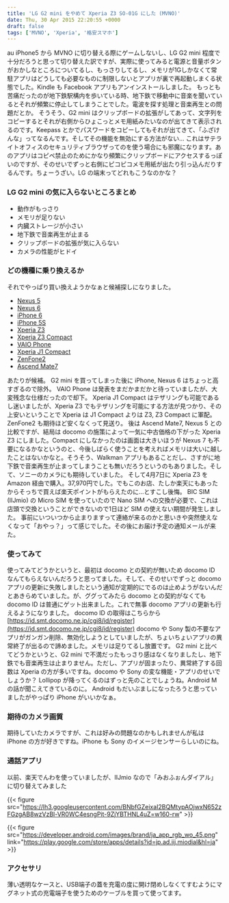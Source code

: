 ```yaml
---
title: 'LG G2 mini をやめて Xperia Z3 SO-01G にした (MVNO)'
date: Thu, 30 Apr 2015 22:20:55 +0000
draft: false
tags: ['MVNO', 'Xperia', '格安スマホ']
---
```


au iPhone5 から MVNO に切り替える際にゲームしないし、LG G2 mini 程度で十分だろうと思って切り替えた訳ですが、実際に使ってみると電源と音量ボタンがおかしなところについてるし、もっさりしてるし、メモリが1Gしかなくて常駐アプリはどうしても必要なものに制限しないとアプリが裏で再起動しまくる状態でした。Kindle も Facebook アプリもアンインストールしました。 もっとも苦痛だったのが地下鉄駅構内を歩いている時、地下鉄で移動中に音楽を聞いているとそれが頻繁に停止してしまうことでした。電波を探す処理と音楽再生との問題だとか。 そうそう、G2 mini はクリップボードの拡張がしてあって、文字列をコピーするとそれが右側からひょこっとメモ用紙みたいなのが出てきて表示されるのです。Keepass とかでパスワードをコピーしてもそれが出てきて、「ふざけんな」ってなるんです。そしてその機能を無効にする方法がない... これはサテライトオフィスのセキュリティブラウザってのを使う場合にも邪魔になります。あのアプリはコピペ禁止のためにかなり頻繁にクリップボードにアクセスするっぽいのですが、そのせいでずっと右側にピコピコメモ用紙が出たり引っ込んだりするんです。ちょーうざい。LG の端末ってどれもこうなのかな？

### LG G2 mini の気に入らないところまとめ

* 動作がもっさり
* メモリが足りない
* 内臓ストレージが小さい
* 地下鉄で音楽再生が止まる
* クリップボードの拡張が気に入らない
* カメラの性能がヒドイ

### どの機種に乗り換えるか

それでやっぱり買い換えようかなぁと候補探しになりました。

* [Nexus 5](https://www.google.com/intl/ja_jp/nexus/5/)
* [Nexus 6](https://www.google.com/intl/ja_jp/nexus/6/)
* [iPhone 6](http://store.apple.com/jp/buy-iphone/iphone6)
* [iPhone 5S](http://store.apple.com/jp/buy-iphone/iphone5s)
* [Xperia Z3](http://www.sonymobile.co.jp/xperia/docomo/so-01g/)
* [Xperia Z3 Compact](http://www.sonymobile.co.jp/xperia/docomo/so-02g/)
* [VAIO Phone](http://www.bmobile.ne.jp/vaio/)
* [Xperia J1 Compact](http://www.sonymobile.co.jp/xperia/sp/j1c/)
* [ZenFone2](http://www.asus.com/jp/Phones/ZenFone_2_ZE551ML/)
* [Ascend Mate7](http://consumer.huawei.com/jp/mobile-phones/features/mate7-jp.htm)

あたりが候補。 G2 mini を買ってしまった後に iPhone, Nexus 6 はちょっと高すぎるので除外。 VAIO Phone は発表をまだかまだかと待っていましたが、大変残念な仕様だったので却下。 Xperia J1 Compact はテザリングも可能であるし迷いましたが、Xperia Z3 でもテザリングを可能にする方法が見つかり、その上安いということで Xperia は J1 Compact よりは Z3, Z3 Compact に軍配。 ZenFone2 も期待ほど安くなくって見送り。 後は Ascend Mate7, Nexus 5 との比較ですが、結局は docomo の施策によって一気に中古価格の下がった Xperia Z3 にしました。Compact にしなかったのは画面は大きいほうが Nexus 7 も不要になるかなというのと、今後しばらく使うことを考えればメモリは大いに越したことはないかなと。そうそう、Walkman アプリもあることだし、さすがに地下鉄で音楽再生が止まってしまうことも無いだろうというのもありました。そして、ソニーのカメラにも期待していました。 そして4月7日に Xperia Z3 を Amazon 経由で購入。37,970円でした。でもこのお店、たしか楽天にもあったからそっちで買えば楽天ポイントがもらえたのに...とすこし後悔。 BIC SIM (IIJmio) の Micro SIM を使っていたので Nano SIM への交換が必要で、これは店頭で交換ということができないので1日ほど SIM の使えない期間が発生しました。 事前にいついつから止まりますって連絡が来るのかと思いきや突然使えなくなって「おやっ？」って感じでした。その後にお届け予定の通知メールが来た。

### 使ってみて

使ってみてどうかというと、最初は docomo との契約が無いため docomo ID なんてもらえないんだろうと思ってました。そして、そのせいでずっと docomo アプリの更新に失敗しましたという通知が定期的にでるのは止めようがないんだとあきらめていました。が、ググってみたら docomo との契約がなくても docomo ID は普通にゲット出来ました。これで無事 docomo アプリの更新も行えるようになりました。 docomo ID の取得はこちらから [https://id.smt.docomo.ne.jp/cgi8/id/register](https://id.smt.docomo.ne.jp/cgi8/id/register) docomo や Sony 製の不要なアプリがガンガン削除、無効化しようとしていましたが、ちょいちょいアプリの異常終了が出るので諦めました。メモリは足りてるし放置です。 G2 mini と比べてどうかというと、G2 mini で不満だったもっさり感はなくなりましたし、地下鉄でも音楽再生は止まりません。ただし、アプリが固まったり、異常終了する回数は Xperia の方が多いですね。docomo や Sony の変な機能・アプリのせいでしょうか？ Lollipop が降ってくるのはずっと先のことでしょうね。Android M の話が聞こえてきているのに。 Android もだいぶましになったろうと思っていましたがやっぱり iPhone がいいかなぁ。

### 期待のカメラ画質

期待していたカメラですが、これは好みの問題なのかもしれませんが私は iPhone の方が好きですね。iPhone も Sony のイメージセンサーらしいのにね。

### 通話アプリ

以前、楽天でんわを使っていましたが、IIJmio なので「みおふぉんダイアル」に切り替えてみました

{{< figure src="https://lh3.googleusercontent.com/BNbfGZeixaI2BQMtypAOjwxN652zFGzgAB8wzVzBl-VR0WC4esngPit-9ZjYBTHNL4uZ=w160-rw" >}}

{{< figure src="https://developer.android.com/images/brand/ja_app_rgb_wo_45.png" link="https://play.google.com/store/apps/details?id=jp.ad.iij.miodial&hl=ja" >}}

### アクセサリ

薄い透明なケースと、USB端子の蓋を充電の度に開け閉めしなくてすむようにマグネット式の充電端子を使うためのケーブルを買って使ってます。
